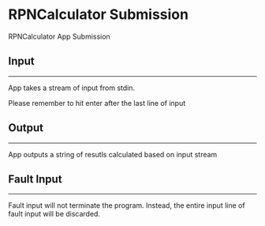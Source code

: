 # RPNCalculator Submission
RPNCalculator App Submission

## Input

--------

App takes a stream of input from stdin.

Please remember to hit enter after the last line of input

## Output

--------

App outputs a string of resutls calculated based on input stream

## Fault Input

--------

Fault input will not terminate the program. Instead, the entire input line of fault input will be discarded.
